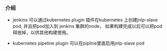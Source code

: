### 介绍

  - jenkins 可以通过kubernetes plugin 插件在kubernetes 上创建jnlp-slave pod, 并且把pod加入到 jenkins 集群的node， 如果构建完成以后可以把pod释放掉，以供其他构建使用。
  
  - kubernetes pipeline plugin 可以在pipline里面启用jnlp-slave pod 
